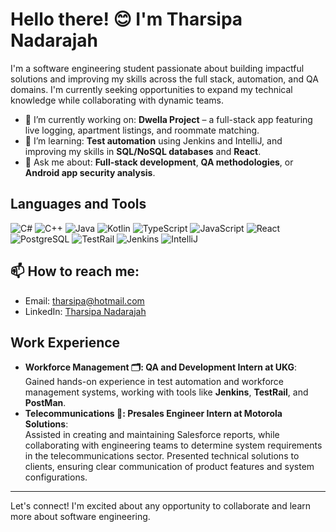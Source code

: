 # Hello there! 😊 I'm Tharsipa Nadarajah

I'm a software engineering student passionate about building impactful solutions and improving my skills across the full stack, automation, and QA domains. I'm currently seeking opportunities to expand my technical knowledge while collaborating with dynamic teams.

- 🔭 I’m currently working on: **Dwella Project** – a full-stack app featuring live logging, apartment listings, and roommate matching.
- 🌱 I’m learning: **Test automation** using Jenkins and IntelliJ, and improving my skills in **SQL/NoSQL databases** and **React**.
- 💬 Ask me about: **Full-stack development**, **QA methodologies**, or **Android app security analysis**.

## Languages and Tools

![C#](https://img.shields.io/badge/-C%23-333333?style=flat&logo=c-sharp)
![C++](https://img.shields.io/badge/-C++-333333?style=flat&logo=c%2B%2B)
![Java](https://img.shields.io/badge/-Java-333333?style=flat&logo=java)
![Kotlin](https://img.shields.io/badge/-Kotlin-333333?style=flat&logo=kotlin)
![TypeScript](https://img.shields.io/badge/-TypeScript-333333?style=flat&logo=typescript)
![JavaScript](https://img.shields.io/badge/-JavaScript-333333?style=flat&logo=javascript)
![React](https://img.shields.io/badge/-React-333333?style=flat&logo=react)
![PostgreSQL](https://img.shields.io/badge/-PostgreSQL-333333?style=flat&logo=postgresql)
![TestRail](https://img.shields.io/badge/-TestRail-333333?style=flat&logo=testrail)
![Jenkins](https://img.shields.io/badge/-Jenkins-333333?style=flat&logo=jenkins)
![IntelliJ](https://img.shields.io/badge/-IntelliJ-333333?style=flat&logo=intellij-idea)

## 📫 How to reach me:
- Email: tharsipa@hotmail.com
- LinkedIn: [Tharsipa Nadarajah](https://www.linkedin.com/in/tharsipa-nadarajah-7b461b214/)

## Work Experience
- **Workforce Management 🗂️: QA and Development Intern at UKG**:  
  Gained hands-on experience in test automation and workforce management systems, working with tools like **Jenkins**, **TestRail**, and **PostMan**.
- **Telecommunications 📡: Presales Engineer Intern at Motorola Solutions**:  
  Assisted in creating and maintaining Salesforce reports, while collaborating with engineering teams to determine system requirements in the telecommunications sector. Presented technical solutions to clients, ensuring clear communication of product features and system configurations.  

---

Let's connect! I'm excited about any opportunity to collaborate and learn more about software engineering.
